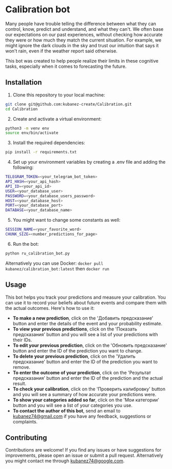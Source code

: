 # Calibration bot

Many people have trouble telling the difference between what they can control, know, predict and understand, and what they can't. We often base our expectations on our past experiences, without checking how accurate they were or how much they match the current situation. For example, we might ignore the dark clouds in the sky and trust our intuition that says it won't rain, even if the weather report said otherwise.

This bot was created to help people realize their limits in these cognitive tasks, especially when it comes to forecasting the future.  

## Installation

1. Clone this repository to your local machine:

```bash
git clone git@github.com:kubanez-create/Calibration.git
cd Calibration
```
2. Create and activate a virtual environment:
```bash
python3 -m venv env
source env/bin/activate
```
3. Install the required dependencies:
```bash
pip install -r requirements.txt
```
4. Set up your environment variables by creating a .env file and adding the following:
```bash
TELEGRAM_TOKEN=<your_telegram_bot_token>
API_HASH=<your_api_hash>
API_ID=<your_api_id>
USER=<your_database_user>
PASSWORD=<your_database_users_password>
HOST=<your_database_host>
PORT=<your_database_port>
DATABASE=<your_database_name>
```
5. You might want to change some constants as well:
```bash
SESSION_NAME=<your_favorite_word>
CHUNK_SIZE=<number_predictions_for_page>
```
6. Run the bot:
```bash
python ru_calibration_bot.py
```

Alternatively you can use Docker:
`docker pull kubanez/calibration_bot:latest` then `docker run`

## Usage
This bot helps you track your predictions and measure your calibration. You can use it to record your beliefs about future events and compare them with the actual outcomes. 
Here's how to use it:
- **To make a new prediction**, click on the 'Добавить предсказание' button and enter the details of the event and your probability estimate.
- **To view your previous predictions**, click on the 'Показать предсказания' button and you will see a list of your predictions with their IDs.
- **To edit your previous prediction**, click on the 'Обновить предсказание' button and enter the ID of the prediction you want to change.
- **To delete your previous prediction**, click on the 'Удалить предсказание' button and enter the ID of the prediction you want to remove.
- **To enter the outcome of your prediction**, click on the 'Результат предсказания' button and enter the ID of the prediction and the actual result.
- **To check your calibration**, click on the 'Проверить калибровку' button and you will see a summary of how accurate your predictions were.
- **To show your categories added so far**, click on the 'Мои категории' button and you will see a list of your categories you use.
- **To contact the author of this bot**, send an email to kubanez74@gmail.com if you have any feedback, suggestions or complaints.

## Contributing

Contributions are welcome! If you find any issues or have suggestions for improvements, please open an issue or submit a pull request. Alternatively you might contact me through [kubanez74@google.com](mailto:kubanez74@google.com).
